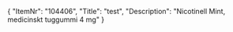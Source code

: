 {
  "ItemNr": "104406",
  "Title": "test",
  "Description": "Nicotinell Mint, medicinskt tuggummi 4 mg"
}